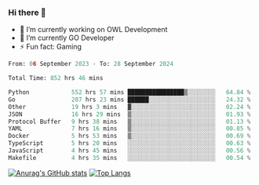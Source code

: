### Hi there 👋 

- 🔭 I’m currently working on OWL Development
- 🌱 I’m currently GO Developer
-  ⚡ Fun fact: Gaming
  
  <!--
- 👯 I’m looking to collaborate on ...
- 🤔 I’m looking for help with ...
- 💬 Ask me about ...
- 📫 How to reach me: ...
- 😄 Pronouns: ...
-->

<!--START_SECTION:waka-->

```python
From: 06 September 2023 - To: 28 September 2024

Total Time: 852 hrs 46 mins

Python            552 hrs 57 mins ████████████████▒░░░░░░░░   64.84 %
Go                207 hrs 23 mins ██████░░░░░░░░░░░░░░░░░░░   24.32 %
Other             19 hrs 3 mins   ▓░░░░░░░░░░░░░░░░░░░░░░░░   02.24 %
JSON              16 hrs 29 mins  ▒░░░░░░░░░░░░░░░░░░░░░░░░   01.93 %
Protocol Buffer   9 hrs 38 mins   ▒░░░░░░░░░░░░░░░░░░░░░░░░   01.13 %
YAML              7 hrs 16 mins   ▒░░░░░░░░░░░░░░░░░░░░░░░░   00.85 %
Docker            5 hrs 53 mins   ▒░░░░░░░░░░░░░░░░░░░░░░░░   00.69 %
TypeScript        5 hrs 20 mins   ░░░░░░░░░░░░░░░░░░░░░░░░░   00.63 %
JavaScript        4 hrs 45 mins   ░░░░░░░░░░░░░░░░░░░░░░░░░   00.56 %
Makefile          4 hrs 35 mins   ░░░░░░░░░░░░░░░░░░░░░░░░░   00.54 %
```

<!--END_SECTION:waka-->

[![Anurag's GitHub stats](https://github-readme-stats.vercel.app/api?username=aebalz&show_icons=true&theme=codeSTACKr)](https://github.com/anuraghazra/github-readme-stats)
[![Top Langs](https://github-readme-stats.vercel.app/api/top-langs/?username=aebalz&layout=compact&card_width=350&theme=codeSTACKr)](https://github.com/anuraghazra/github-readme-stats)
<!-- [![Readme Card](https://github-readme-stats.vercel.app/api/pin/?username=aebalz&repo=go-gin-gone&show_owner=true)](https://github.com/anuraghazra/github-readme-stats)-->
